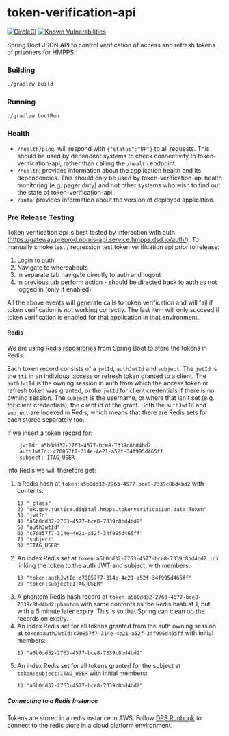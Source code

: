 # token-verification-api

[![CircleCI](https://circleci.com/gh/ministryofjustice/token-verification-api/tree/master.svg?style=svg)](https://circleci.com/gh/ministryofjustice/token-verification-api)
[![Known Vulnerabilities](https://snyk.io/test/github/ministryofjustice/token-verification-api/badge.svg)](https://snyk.io/test/github/ministryofjustice/token-verification-api)

Spring Boot JSON API to control verification of access and refresh tokens of prisoners for HMPPS.
 
### Building

```bash
./gradlew build
```

### Running

```bash
./gradlew bootRun
```

### Health

- `/health/ping`: will respond with `{"status":"UP"}` to all requests.  This should be used by dependent systems to check connectivity to token-verification-api,
rather than calling the `/health` endpoint.
- `/health`: provides information about the application health and its dependencies.  This should only be used
by token-verification-api health monitoring (e.g. pager duty) and not other systems who wish to find out the state of token-verification-api.
- `/info`: provides information about the version of deployed application.

### Pre Release Testing

Token verification api is best tested by interaction with auth (https://gateway.preprod.nomis-api.service.hmpps.dsd.io/auth/).  To manually smoke test / regression test token verification api prior to release:

1. Login to auth
1. Navigate to whereabouts
1. In separate tab navigate directly to auth and logout
1. In previous tab perform action - should be directed back to auth as not logged in (only if enabled)

All the above events will generate calls to token verification and will fail if token verification is not working correctly.  The last item will only succeed if token verification is enabled for that application in that environment.

#### Redis

We are using [Redis repositories](https://docs.spring.io/spring-data/data-redis/docs/current/reference/html/#redis.repositories) 
from Spring Boot to store the tokens in Redis.

Each token record consists of a `jwtId`, `authJwtId` and `subject`.  The `jwtId` is the `jti` in an individual access
or refresh token granted to a client.  The `authJwtId` is the owning session in auth from which the access token or
refresh token was granted, or the `jwtId` for client credentials if there is no owning session.  The `subject` is the
username, or where that isn't set (e.g. for client credentials), the client id of the grant.  Both the `authJwtId` and
 `subject` are indexed in Redis, which means that there are Redis sets for each stored separately too.

If we insert a token record for:
```
    jwtId: a5b0dd32-2763-4577-bce8-7339c8bd4bd2
    authJwtId: c70857f7-314e-4e21-a52f-34f995d465ff
    subject: ITAG_USER
```
 into Redis we will therefore get:
1. a Redis hash at `token:a5b0dd32-2763-4577-bce8-7339c8bd4bd2` with contents:
    ```
    1) "_class"
    2) "uk.gov.justice.digital.hmpps.tokenverification.data.Token"
    3) "jwtId"
    4) "a5b0dd32-2763-4577-bce8-7339c8bd4bd2"
    5) "authJwtId"
    6) "c70857f7-314e-4e21-a52f-34f995d465ff"
    7) "subject"
    8) "ITAG_USER"
    ```
1. An index Redis set at `token:a5b0dd32-2763-4577-bce8-7339c8bd4bd2:idx` linking the token to the auth JWT and 
    subject, with members:
    ```
    1) "token:authJwtId:c70857f7-314e-4e21-a52f-34f995d465ff"
    2) "token:subject:ITAG_USER"
    ```
1. A phantom Redis hash record at `token:a5b0dd32-2763-4577-bce8-7339c8bd4bd2:phantom` with same contents as the Redis
 hash at 1, but with a 5 minute later expiry.  This is so that Spring can clean up the records on expiry. 
1. An index Redis set for all tokens granted from the auth owning session at
 `token:authJwtId:c70857f7-314e-4e21-a52f-34f995d465ff` with initial members:
    ```
    1) "a5b0dd32-2763-4577-bce8-7339c8bd4bd2"
    
    ```
1. An index Redis set for all tokens granted for the subject at `token:subject:ITAG_USER` with initial members:
    ```
    1) "a5b0dd32-2763-4577-bce8-7339c8bd4bd2"
    ```


##### Connecting to a Redis Instance

Tokens are stored in a redis instance in AWS.  Follow [DPS Runbook](https://dsdmoj.atlassian.net/wiki/spaces/NOM/pages/1739325587/DPS+Runbook#Connecting-to-elasticache-to-view-existing-sessions)
to connect to the redis store in a cloud platform environment.

